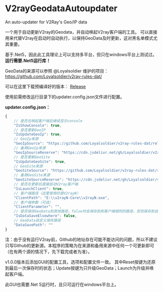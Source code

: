 # V2rayGeodataAutoupdater
An auto-updater for V2Ray's Geo/IP data

一个用于自动更新V2ray的Geodata，并自动唤起V2ray客户端的工具。
可以直接用来代替V2ray在启动时自动执行，以保持GeoData及时更新，这对黑名单模式尤其重要。

基于.Net5，因此此工具理论上可以支持多平台，但只在windows平台上测试过。
**运行需要.Net5运行库！**

GeoData的来源可以参照 @Loyalsoldier 维护的项目： https://github.com/Loyalsoldier/v2ray-rules-dat/

可以在这里下载预编译好的版本： [Release](https://github.com/Klaus-fz/V2rayGeodataAutoupdater/releases/tag/release)

使用前需修改运行目录下的updater.config.json文件进行配置。

**updater.config.json：**

```javascript
{
    // 是否在唤起客户端后继续显示console
    "IsShowConsole": true,
    // 是否更新GeoIP
    "IsUpdateGeoIp": true,
    // GeoIp来源
    "GeoIpSource": "https://github.com/Loyalsoldier/v2ray-rules-dat/releases/latest/download/geoip.dat",
    // 备用GeoIp来源
    "GeoIpSourceReserve": "https://cdn.jsdelivr.net/gh/Loyalsoldier/v2ray-rules-dat@release/geoip.dat",
    // 是否更新GeoSite
    "IsUpdateGeoSite": true,
    // GeoSite来源
    "GeoSiteSource": "https://github.com/Loyalsoldier/v2ray-rules-dat/releases/latest/download/geosite.dat",
    // 备用GeoSite来源
    "GeoSiteSourceReserve": "https://cdn.jsdelivr.net/gh/Loyalsoldier/v2ray-rules-dat@release/geosite.dat",
    // 是否在更新后直接启动V2ray客户端
    "IsLaunchClient": true,
    // 客户端路径（这里使用的是V2rayN）
    "ClientPath": "E:\\v2rayN-Core\\v2rayN.exe",
    // 客户端参数（可选）
    "ClientParameter": "",
    // 是否保存GeoData到其他路径，false时会保存到和客户端相同的路径，否则保存到自定义的路径
    "IsDataSaveElsewhere": false,
    // GeoData自定义保存路径
    "DataSavePath": ""
}
```

注：由于没有运行V2ray前，Github的地址存在可能不能访问的问题，所以不建议只写Github的更新源。本程序的策略为在来源和备用来源中任何一个可更新即可（在有两个源的情况下，先下载完成者为准）。


v1.0.0版本后添加GUI的配置工具，选项和配置文件一致。
其中Reset按键为还原到最后一次保存时的状态；Update按键为只升级GeoData；Launch为升级并唤起客户端。

此GUI也需要.Net 5运行时，且只可运行在windows平台上。
